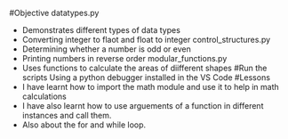 #Objective
datatypes.py
- Demonstrates different types of data types
- Converting integer to flaot and float to integer
control_structures.py
- Determining whether a number is odd or even
- Printing numbers in reverse order
modular_functions.py
- Uses functions to calculate the areas of diifferent shapes
#Run the scripts
Using a python debugger installed in the VS Code
#Lessons
- I have learnt how to import the math module and use it to help in math calculations
- I have also learnt how to use arguements of a function in different instances and call them.
- Also about the for and while loop.
